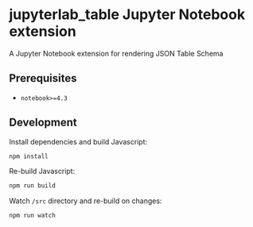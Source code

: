 # jupyterlab_table Jupyter Notebook extension

A Jupyter Notebook extension for rendering JSON Table Schema

## Prerequisites

* `notebook>=4.3`

## Development

Install dependencies and build Javascript:

```bash
npm install
```

Re-build Javascript:

```bash
npm run build
```

Watch `/src` directory and re-build on changes:

```bash
npm run watch
```
